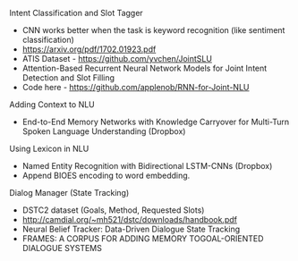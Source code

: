 Intent Classification and Slot Tagger
   - CNN works better when the task is keyword recognition (like sentiment classification)
   - https://arxiv.org/pdf/1702.01923.pdf
   - ATIS Dataset - https://github.com/yvchen/JointSLU
   - Attention-Based Recurrent Neural Network Models for Joint Intent Detection and Slot Filling
   - Code here - https://github.com/applenob/RNN-for-Joint-NLU

Adding Context to NLU
   - End-to-End Memory Networks with Knowledge Carryover for Multi-Turn Spoken Language Understanding (Dropbox)

Using Lexicon in NLU
   - Named Entity Recognition with Bidirectional LSTM-CNNs (Dropbox)
   -  Append BIOES encoding to word embedding.

Dialog Manager (State Tracking)
   - DSTC2 dataset (Goals, Method, Requested Slots)
   - http://camdial.org/~mh521/dstc/downloads/handbook.pdf
   - Neural Belief Tracker: Data-Driven Dialogue State Tracking
   - FRAMES: A CORPUS FOR ADDING MEMORY TOGOAL-ORIENTED DIALOGUE SYSTEMS